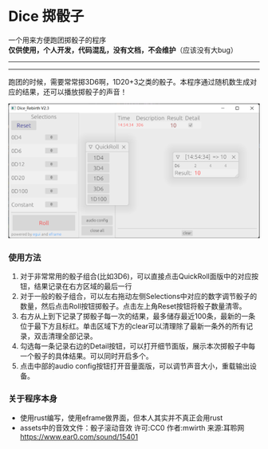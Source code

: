 # Dice 掷骰子
一个用来方便跑团掷骰子的程序  
**仅供使用，个人开发，代码混乱，没有文档，不会维护**（应该没有大bug）
****
___
跑团的时候，需要常常掷3D6啊，1D20+3之类的骰子。本程序通过随机数生成对应的结果，还可以播放掷骰子的声音！

![img.png](img.png)

### 使用方法
1. 对于非常常用的骰子组合(比如3D6)，可以直接点击QuickRoll面版中的对应按钮，结果记录在右方区域的最后一行
2. 对于一般的骰子组合，可以左右拖动左侧Selections中对应的数字调节骰子的数量，然后点击Roll按钮掷骰子。点击左上角Reset按钮将骰子数量清零。
3. 右方从上到下记录了掷骰子每一次的结果，最多储存最近100条，最新的一条位于最下方且标红。单击区域下方的clear可以清理除了最新一条外的所有记录，双击清理全部记录。
4. 勾选每一条记录右边的Detail按钮，可以打开细节面版，展示本次掷骰子中每一个骰子的具体结果。可以同时开启多个。 
5. 点击中部的audio config按钮打开音量面版，可以调节声音大小，重载输出设备。

### 关于程序本身

+ 使用rust编写，使用eframe做界面，但本人其实并不真正会用rust
+ assets中的音效文件：骰子滚动音效 许可:CC0 作者:mwirth 来源:耳聆网 https://www.ear0.com/sound/15401
